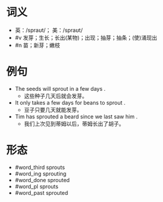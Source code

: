 # 词义
- 英：/spraʊt/； 美：/spraʊt/
- #v 发芽；生长；长出(某物)；出现；抽芽；抽条；(使)涌现出
- #n 苗；新芽；嫩枝
# 例句
- The seeds will sprout in a few days .
	- 这些种子几天后就会发芽。
- It only takes a few days for beans to sprout .
	- 豆子只要几天就能发芽。
- Tim has sprouted a beard since we last saw him .
	- 我们上次见到蒂姆以后，蒂姆长出了胡子。
# 形态
- #word_third sprouts
- #word_ing sprouting
- #word_done sprouted
- #word_pl sprouts
- #word_past sprouted
